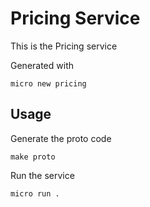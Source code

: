 # Pricing Service

This is the Pricing service

Generated with

```
micro new pricing
```

## Usage

Generate the proto code

```
make proto
```

Run the service

```
micro run .
```
